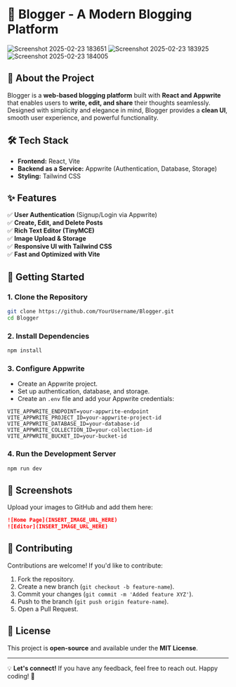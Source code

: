 # 🚀 Blogger - A Modern Blogging Platform

![Screenshot 2025-02-23 183651](https://github.com/user-attachments/assets/fbde3ceb-2fea-4082-aa90-3db9a689d192)
![Screenshot 2025-02-23 183925](https://github.com/user-attachments/assets/c5d23884-1216-40a9-94d9-aec51d3eba30)
![Screenshot 2025-02-23 184005](https://github.com/user-attachments/assets/0d6cfe78-3f35-4d78-90de-10fcd66488d4)


## 🌟 About the Project
Blogger is a **web-based blogging platform** built with **React and Appwrite** that enables users to **write, edit, and share** their thoughts seamlessly. Designed with simplicity and elegance in mind, Blogger provides a **clean UI**, smooth user experience, and powerful functionality.

## 🛠️ Tech Stack
- **Frontend:** React, Vite
- **Backend as a Service:** Appwrite (Authentication, Database, Storage)
- **Styling:** Tailwind CSS

## ✨ Features
✅ **User Authentication** (Signup/Login via Appwrite)  
✅ **Create, Edit, and Delete Posts**  
✅ **Rich Text Editor (TinyMCE)**  
✅ **Image Upload & Storage**  
✅ **Responsive UI with Tailwind CSS**  
✅ **Fast and Optimized with Vite**  

## 🚀 Getting Started
### **1. Clone the Repository**
```bash
git clone https://github.com/YourUsername/Blogger.git
cd Blogger
```
### **2. Install Dependencies**
```bash
npm install
```
### **3. Configure Appwrite**
- Create an Appwrite project.
- Set up authentication, database, and storage.
- Create an `.env` file and add your Appwrite credentials:
```env
VITE_APPWRITE_ENDPOINT=your-appwrite-endpoint
VITE_APPWRITE_PROJECT_ID=your-appwrite-project-id
VITE_APPWRITE_DATABASE_ID=your-database-id
VITE_APPWRITE_COLLECTION_ID=your-collection-id
VITE_APPWRITE_BUCKET_ID=your-bucket-id
```

### **4. Run the Development Server**
```bash
npm run dev
```

## 📸 Screenshots
Upload your images to GitHub and add them here:
```md
![Home Page](INSERT_IMAGE_URL_HERE)
![Editor](INSERT_IMAGE_URL_HERE)
```

## 🤝 Contributing
Contributions are welcome! If you'd like to contribute:
1. Fork the repository.
2. Create a new branch (`git checkout -b feature-name`).
3. Commit your changes (`git commit -m 'Added feature XYZ'`).
4. Push to the branch (`git push origin feature-name`).
5. Open a Pull Request.

## 📜 License
This project is **open-source** and available under the **MIT License**.

---

💡 **Let's connect!** If you have any feedback, feel free to reach out. Happy coding! 🚀



